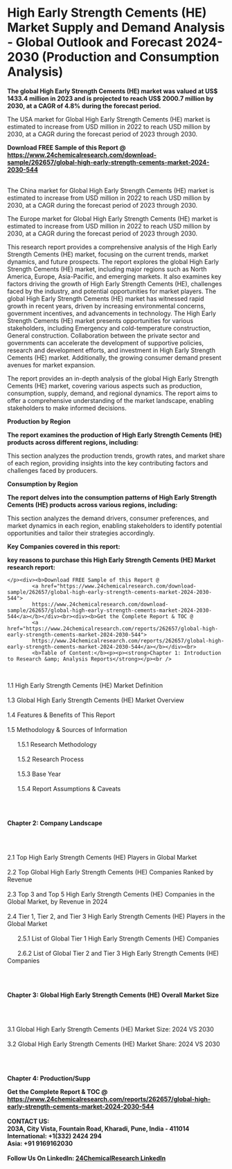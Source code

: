 <h1>High Early Strength Cements (HE) Market Supply and Demand Analysis - Global Outlook and Forecast 2024-2030 (Production and Consumption Analysis)</h1><p><strong>The global High Early Strength Cements (HE) market was valued at US$ 1433.4 million in 2023 and is projected to reach US$ 2000.7 million by 2030, at a CAGR of 4.8% during the forecast period.</strong></p><p>
</p><p>The USA market for Global High Early Strength Cements (HE) market is estimated to increase from USD million in 2022 to reach USD million by 2030, at a CAGR during the forecast period of 2023 through 2030.</p><div><b>Download FREE Sample of this Report @ 
            <a href="https://www.24chemicalresearch.com/download-sample/262657/global-high-early-strength-cements-market-2024-2030-544">
            https://www.24chemicalresearch.com/download-sample/262657/global-high-early-strength-cements-market-2024-2030-544</a></b></div><br><p>
</p><p>The China market for Global High Early Strength Cements (HE) market is estimated to increase from USD million in 2022 to reach USD million by 2030, at a CAGR during the forecast period of 2023 through 2030.</p><p>
</p><p>The Europe market for Global High Early Strength Cements (HE) market is estimated to increase from USD million in 2022 to reach USD million by 2030, at a CAGR during the forecast period of 2023 through 2030.</p><p>
</p><p>This research report provides a comprehensive analysis of the High Early Strength Cements (HE) market, focusing on the current trends, market dynamics, and future prospects. The report explores the global High Early Strength Cements (HE) market, including major regions such as North America, Europe, Asia-Pacific, and emerging markets. It also examines key factors driving the growth of High Early Strength Cements (HE), challenges faced by the industry, and potential opportunities for market players. The global High Early Strength Cements (HE) market has witnessed rapid growth in recent years, driven by increasing environmental concerns, government incentives, and advancements in technology. The High Early Strength Cements (HE) market presents opportunities for various stakeholders, including Emergency and cold-temperature construction, General construction. Collaboration between the private sector and governments can accelerate the development of supportive policies, research and development efforts, and investment in High Early Strength Cements (HE) market. Additionally, the growing consumer demand present avenues for market expansion. </p><p>
</p><p>The report provides an in-depth analysis of the global High Early Strength Cements (HE) market, covering various aspects such as production, consumption, supply, demand, and regional dynamics. The report aims to offer a comprehensive understanding of the market landscape, enabling stakeholders to make informed decisions.</p><p>
</p><p><strong>Production by Region</strong></p><p>
</p><p><strong>The report examines the production of High Early Strength Cements (HE) products across different regions, including:</strong></p><p>
</p><p>
</p><p>This section analyzes the production trends, growth rates, and market share of each region, providing insights into the key contributing factors and challenges faced by producers.</p><p>
</p><p><strong>Consumption by Region</strong></p><p>
</p><p><strong>The report delves into the consumption patterns of High Early Strength Cements (HE) products across various regions, including:</strong></p><p>
</p><p>
</p><p>This section analyzes the demand drivers, consumer preferences, and market dynamics in each region, enabling stakeholders to identify potential opportunities and tailor their strategies accordingly.</p><p>
<strong>Key Companies covered in this report:</strong></p><p>
</p><p>
</p><p><strong>key reasons to purchase this High Early Strength Cements (HE) Market research report:</strong></p><p>

	</p><div><b>Download FREE Sample of this Report @ 
            <a href="https://www.24chemicalresearch.com/download-sample/262657/global-high-early-strength-cements-market-2024-2030-544">
            https://www.24chemicalresearch.com/download-sample/262657/global-high-early-strength-cements-market-2024-2030-544</a></b></div><br><div><b>Get the Complete Report & TOC @ 
            <a href="https://www.24chemicalresearch.com/reports/262657/global-high-early-strength-cements-market-2024-2030-544">
            https://www.24chemicalresearch.com/reports/262657/global-high-early-strength-cements-market-2024-2030-544</a></b></div><br>
            <b>Table of Content:</b><p><p><strong>Chapter 1: Introduction to Research &amp; Analysis Reports</strong></p><br />
<br />
<p>1.1 High Early Strength Cements (HE) Market Definition<br /><br />
1.3 Global High Early Strength Cements (HE) Market Overview<br /><br />
1.4 Features &amp; Benefits of This Report<br /><br />
1.5 Methodology &amp; Sources of Information<br /><br />
&nbsp;&nbsp;&nbsp;&nbsp;&nbsp; 1.5.1 Research Methodology<br /><br />
&nbsp;&nbsp;&nbsp;&nbsp;&nbsp; 1.5.2 Research Process<br /><br />
&nbsp;&nbsp;&nbsp;&nbsp;&nbsp; 1.5.3 Base Year<br /><br />
&nbsp;&nbsp;&nbsp;&nbsp;&nbsp; 1.5.4 Report Assumptions &amp; Caveats</p><br />
<br />
<p><strong>Chapter 2: Company Landscape</strong></p><br />
<br />
<p>2.1 Top High Early Strength Cements (HE) Players in Global Market<br /><br />
2.2 Top Global High Early Strength Cements (HE) Companies Ranked by Revenue<br /><br />
2.3 Top 3 and Top 5 High Early Strength Cements (HE) Companies in the Global Market, by Revenue in 2024<br /><br />
2.4 Tier 1, Tier 2, and Tier 3 High Early Strength Cements (HE) Players in the Global Market<br /><br />
&nbsp;&nbsp;&nbsp;&nbsp;&nbsp; 2.5.1 List of Global Tier 1 High Early Strength Cements (HE) Companies<br /><br />
&nbsp;&nbsp;&nbsp;&nbsp;&nbsp; 2.6.2 List of Global Tier 2 and Tier 3 High Early Strength Cements (HE) Companies</p><br />
<br />
<p><strong>Chapter 3: Global High Early Strength Cements (HE) Overall Market Size</strong></p><br />
<br />
<p>3.1 Global High Early Strength Cements (HE) Market Size: 2024 VS 2030<br /><br />
3.2 Global High Early Strength Cements (HE) Market Share: 2024 VS 2030</p><br />
<br />
<p><strong>Chapter 4: Production/Supp</p><div><b>Get the Complete Report & TOC @ 
            <a href="https://www.24chemicalresearch.com/reports/262657/global-high-early-strength-cements-market-2024-2030-544">
            https://www.24chemicalresearch.com/reports/262657/global-high-early-strength-cements-market-2024-2030-544</a></b></div><br><b>CONTACT US:</b><br>
            203A, City Vista, Fountain Road, Kharadi, Pune, India - 411014<br>
            International: +1(332) 2424 294<br>
            Asia: +91 9169162030 <br><br>
            Follow Us On LinkedIn: <a href="https://www.linkedin.com/company/24chemicalresearch/">24ChemicalResearch LinkedIn</a>